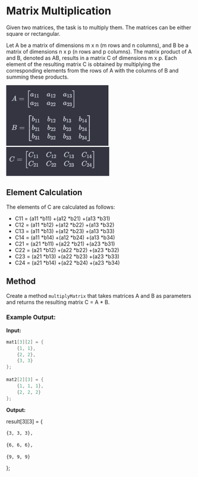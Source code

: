 # Matrix Multiplication

Given two matrices, the task is to multiply them. The matrices can be either square or rectangular.

Let A be a matrix of dimensions m x n (m rows and n columns), and B be a matrix of dimensions n x p (n rows and p columns). The matrix product of A and B, denoted as AB, results in a matrix C of dimensions m x p. Each element of the resulting matrix C is obtained by multiplying the corresponding elements from the rows of A with the columns of B and summing these products.

![Example 1](./example1.png)
![Example 2](./example2.png)

## Element Calculation

The elements of C are calculated as follows:

- C11 = (a11 *b11) +(a12 *b21) +(a13 *b31) 
- C12 = (a11 *b12) +(a12 *b22) +(a13 *b32) 
- C13 = (a11 *b13) +(a12 *b23) +(a13 *b33) 
- C14 = (a11 *b14) +(a12 *b24) +(a13 *b34)
- C21 = (a21 *b11) +(a22 *b21) +(a23 *b31)
- C22 = (a21 *b12) +(a22 *b22) +(a23 *b32) 
- C23 = (a21 *b13) +(a22 *b23) +(a23 *b33) 
- C24 = (a21 *b14) +(a22 *b24) +(a23 *b34) 

## Method

Create a method `multiplyMatrix` that takes matrices A and B as parameters and returns the resulting matrix C = A * B.

### Example Output:

**Input:**

```java
mat1[3][2] = {
    {1, 1},
    {2, 2},
    {3, 3}
};

mat2[2][3] = {
    {1, 1, 1},
    {2, 2, 2}
};
```
**Output:**

result[3][3] = {

    {3, 3, 3},

    {6, 6, 6},

    {9, 9, 9}

};
